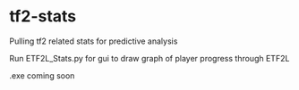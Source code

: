# tf2-stats
Pulling tf2 related stats for predictive analysis

Run ETF2L_Stats.py for gui to draw graph of player progress through ETF2L

.exe coming soon
